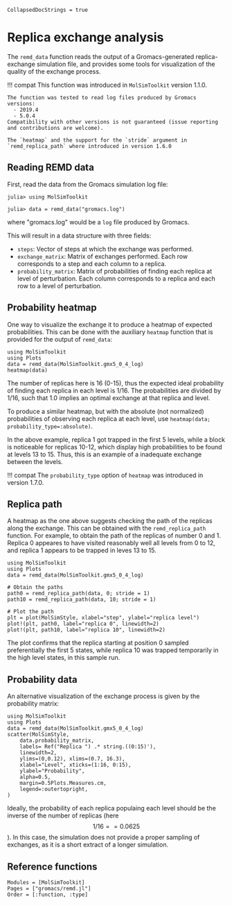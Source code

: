 ```@meta
CollapsedDocStrings = true
```

# Replica exchange analysis

The `remd_data` function reads the output of a Gromacs-generated 
replica-exchange simulation file, and provides some tools for visualization
of the quality of the exchange process.

!!! compat
    This function was introduced in `MolSimToolkit` version 1.1.0. 

    The function was tested to read log files produced by Gromacs versions: 
      - 2019.4
      - 5.0.4
    Compatibility with other versions is not guaranteed (issue reporting and contributions are welcome). 

    The `heatmap` and the support for the `stride` argument in `remd_replica_path` where introduced in version 1.6.0

## Reading REMD data

First, read the data from the Gromacs simulation log file:

```julia-repl
julia> using MolSimToolkit

julia> data = remd_data("gromacs.log")
```
where "gromacs.log" would be a `log` file produced by Gromacs.

This will result in a data structure with three fields:

- `steps`: Vector of steps at which the exchange was performed.
- `exchange_matrix`: Matrix of exchanges performed. 
  Each row corresponds to a step and each column to a replica. 
- `probability_matrix`: Matrix of probabilities of finding each replica at level of 
  perturbation. Each column corresponds to a replica and each row to a level of
  perturbation.

## Probability heatmap

One way to visualize the exchange it to produce a heatmap of expected probabilities. This
can be done with the auxiliary `heatmap` function that is provided for the output
of `remd_data`: 

```@example
using MolSimToolkit
using Plots
data = remd_data(MolSimToolkit.gmx5_0_4_log)
heatmap(data)
```

The number of replicas here is 16 (0-15), thus the expected ideal probability of finding each replica
in each level is $1/16$. The probabilities are divided by $1/16$, such that $1.0$ implies 
an optimal exchange at that replica and level. 

To produce a similar heatmap, but with the absolute (not normalized) probabilities of 
observing each replica at each level, use `heatmap(data; probability_type=:absolute)`. 

In the above example, replica 1 got trapped in the first 5 levels, 
while a block is noticeable for replicas 10-12, which display high 
probabilities to be found at levels 13 to 15. Thus, this is an example
of a inadequate exchange between the levels.

!!! compat
    The `probability_type` option of `heatmap` was introduced in version 1.7.0.

## Replica path

A heatmap as the one above suggests checking the path of the replicas along the exchange. 
This can be obtained with the `remd_replica_path` function. For example, to obtain the path
of the replicas of number 0 and 1. Replica 0 appeares to have visited reasonably well 
all levels from 0 to 12, and replica 1 appears to be trapped in leves 13 to 15.

```@example
using MolSimToolkit
using Plots
data = remd_data(MolSimToolkit.gmx5_0_4_log)

# Obtain the paths
path0 = remd_replica_path(data, 0; stride = 1)
path10 = remd_replica_path(data, 10; stride = 1)

# Plot the path
plt = plot(MolSimStyle, xlabel="step", ylabel="replica level")
plot!(plt, path0, label="replica 0", linewidth=2)
plot!(plt, path10, label="replica 10", linewidth=2)
```

The plot confirms that the replica starting at position 0 sampled preferentially the 
first 5 states, while replica 10 was trapped temporarily in the high level states,
in this sample run.

## Probability data

An alternative visualization of the exchange process is
given by the probability matrix:

```@example
using MolSimToolkit
using Plots
data = remd_data(MolSimToolkit.gmx5_0_4_log)
scatter(MolSimStyle,
    data.probability_matrix,
    labels= Ref("Replica ") .* string.((0:15)'),
    linewidth=2,
    ylims=(0,0.12), xlims=(0.7, 16.3),
    xlabel="Level", xticks=(1:16, 0:15),
    ylabel="Probability",
    alpha=0.5,
    margin=0.5Plots.Measures.cm,
    legend=:outertopright,
)
```

Ideally, the probability of each replica populaing each level should be the inverse of the number of replicas (here $$1/16 == 0.0625$$). In this case, the simulation does not provide a proper sampling
of exchanges, as it is a short extract of a longer simulation. 

## Reference functions

```@autodocs
Modules = [MolSimToolkit]
Pages = ["gromacs/remd.jl"]
Order = [:function, :type]
```




